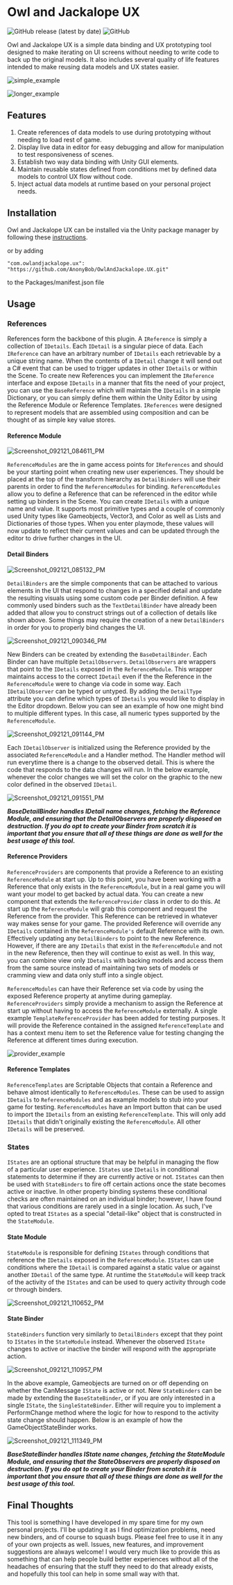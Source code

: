 # Owl and Jackalope UX

![GitHub release (latest by date)](https://img.shields.io/github/v/release/AnonyBob/OwlAndJackalope.UX) 
![GitHub](https://img.shields.io/github/license/AnonyBob/OwlAndJackalope.UX)

Owl and Jackalope UX is a simple data binding and UX prototyping tool designed to make iterating on UI screens without needing to write code to back up the original models. It also includes several quality of life features intended to make reusing data models and UX states easier.

![simple_example](https://user-images.githubusercontent.com/7310389/134276910-f89ddd49-0d1b-4dcd-9a11-ea8279499ad3.gif)

![longer_example](https://user-images.githubusercontent.com/7310389/134280647-1ac61ad6-4c9a-442b-ba7c-4549ef0ac2bf.gif)

## Features
1. Create references of data models to use during prototyping without needing to load rest of game.
2. Display live data in editor for easy debugging and allow for manipulation to test responsiveness of scenes.
3. Establish two way data binding with Unity GUI elements.
4. Maintain reusable states defined from conditions met by defined data models to control UX flow without code.
5. Inject actual data models at runtime based on your personal project needs.

## Installation
Owl and Jackalope UX can be installed via the Unity package manager by following these [instructions](https://docs.unity3d.com/Manual/upm-ui-giturl.html).

or by adding

```"com.owlandjackalope.ux": "https://github.com/AnonyBob/OwlAndJackalope.UX.git"```

to the Packages/manifest.json file

## Usage
### References
References form the backbone of this plugin. A ```IReference``` is simply a collection of ```IDetails```. Each ```IDetail``` is a singular piece of data. Each ```IReference``` can have an arbitrary number of ```IDetails``` each retrievable by a unique string name. When the contents of a ```IDetail``` change it will send out a C# event that can be used to trigger updates in other ```IDetails``` or within the Scene. To create new References you can implement the ```IReference``` interface and expose ```IDetails``` in a manner that fits the need of your project, you can use the ```BaseReference``` which will maintain the ```IDetails``` in a simple Dictionary, or you can simply define them within the Unity Editor by using the Reference Module or Reference Templates. ```IReferences``` were designed to represent models that are assembled using composition and can be thought of as simple key value stores.
#### Reference Module
![Screenshot_092121_084611_PM](https://user-images.githubusercontent.com/7310389/134270466-95fed043-2167-4509-8dcc-52914dc8ddc8.jpg)

```ReferenceModules``` are the in game access points for ```IReferences``` and should be your starting point when creating new user experiences. They should be placed at the top of the transform hierarchy as ```DetailBinders``` will use their parents in order to find the ```ReferenceModules``` for binding. ```ReferenceModules``` allow you to define a Reference that can be referenced in the editor while setting up binders in the Scene. You can create ```IDetails``` with a unique name and value. It supports most primitive types and a couple of commonly used Unity types like Gameobjects, Vector3, and Color as well as Lists and Dictionaries of those types. When you enter playmode, these values will now update to reflect their current values and can be updated through the editor to drive further changes in the UI.
#### Detail Binders
![Screenshot_092121_085132_PM](https://user-images.githubusercontent.com/7310389/134270892-768eca62-6f42-46c5-8edd-f760d0fc1c21.jpg)

```DetailBinders``` are the simple components that can be attached to various elements in the UI that respond to changes in a specified detail and update the resulting visuals using some custom code per Binder definition. A few commonly used binders such as the ```TextDetailBinder``` have already been added that allow you to construct strings out of a collection of details like shown above. Some things may require the creation of a new ```DetailBinders``` in order for you to properly bind changes the UI.

![Screenshot_092121_090346_PM](https://user-images.githubusercontent.com/7310389/134271946-3bebd101-3d3d-4fd5-ae39-87a0479da3ac.jpg)

New Binders can be created by extending the ```BaseDetailBinder```. Each Binder can have multiple ```DetailObservers```. ```DetailObservers``` are wrappers that point to the ```IDetails``` exposed in the ```ReferenceModule```. This wrapper maintains access to the correct ```IDetail``` even if the the Reference in the ```ReferenceModule``` were to change via code in some way. Each ```IDetailObserver``` can be typed or untyped. By adding the ```DetailType``` attribute you can define which types of ```IDetails``` you would like to display in the Editor dropdown. Below you can see an example of how one might bind to multiple different types. In this case, all numeric types supported by the ```ReferenceModule```.

![Screenshot_092121_091144_PM](https://user-images.githubusercontent.com/7310389/134272637-28da1699-b8f6-42bb-8a76-c2c5de369542.jpg)

Each ```IDetailObserver``` is initialized using the Reference provided by the associated ```ReferenceModule``` and a Handler method. The Handler method will run everytime there is a change to the observed detail. This is where the code that responds to the data changes will run. In the below example, whenever the color changes we will set the color on the graphic to the new color defined in the observed ```IDetail```.

![Screenshot_092121_091551_PM](https://user-images.githubusercontent.com/7310389/134273024-5d7d9abd-c1db-405e-bfcd-b9eaa7a881d1.jpg)

***BaseDetailBinder handles IDetail name changes, fetching the Reference Module, and ensuring that the DetailObservers are properly disposed on destruction. If you do opt to create your Binder from scratch it is important that you ensure that all of these things are done as well for the best usage of this tool.***

#### Reference Providers
```ReferenceProviders``` are components that provide a Reference to an existing ```ReferenceModule``` at start up. Up to this point, you have been working with a Reference that only exists in the ```ReferenceModule```, but in a real game you will want your model to get backed by actual data. You can create a new component that extends the ```ReferenceProvider``` class in order to do this. At start up the ```ReferenceModule``` will grab this component and request the Reference from the provider. This Reference can be retrieved in whatever way makes sense for your game. The provided Reference will override any ```IDetails``` contained in the ```ReferenceModule's``` default Reference with its own. Effectively updating any ```DetailBinders``` to point to the new Reference. However, if there are any ```IDetails``` that exist in the ```ReferenceModule``` and not in the new Reference, then they will continue to exist as well. In this way, you can combine view only ```IDetails``` with backing models and access them from the same source instead of maintaining two sets of models or cramming view and data only stuff into a single object.

```ReferenceModules``` can have their Reference set via code by using the exposed Reference property at anytime during gameplay. ```ReferenceProviders``` simply provide a mechanism to assign the Reference at start up without having to access the ```ReferenceModule``` externally. A single example ```TemplateReferenceProvider``` has been added for testing purposes. It will provide the Reference contained in the assigned ```ReferenceTemplate``` and has a context menu item to set the Reference value for testing changing the Reference at different times during execution.

![provider_example](https://user-images.githubusercontent.com/7310389/134281237-c3f8dde4-c69d-4be9-9b9a-c154a92f03e7.gif)

#### Reference Templates
```ReferenceTemplates``` are Scriptable Objects that contain a Reference and behave almost identically to ```ReferenceModules```. These can be used to assign ```IDetails``` to ```ReferenceModules``` and as example models to stub into your game for testing. ```ReferenceModules``` have an Import button that can be used to import the ```IDetails``` from an existing ```ReferenceTemplate```. This will only add ```IDetails``` that didn't originally existing the ```ReferenceModule```. All other ```IDetails``` will be preserved. 

### States
```IStates``` are an optional structure that may be helpful in managing the flow of a particular user experience. ```IStates``` use ```IDetails``` in conditional statements to determine if they are currently active or not. ```IStates``` can then be used with ```StateBinders``` to fire off certain actions once the state becomes active or inactive. In other property binding systems these conditional checks are often maintained on an individual binder; however, I have found that various conditions are rarely used in a single location. As such, I've opted to treat ```IStates``` as a special "detail-like" object that is constructed in the ```StateModule```.

#### State Module
```StateModule``` is responsible for defining ```IStates``` through conditions that reference the ```IDetails``` exposed in the ```ReferenceModule```. ```IStates``` can use conditions where the ```IDetail``` is compared against a static value or against another ```IDetail``` of the same type. At runtime the ```StateModule``` will keep track of the activity of the ```IStates``` and can be used to query activity through code or through binders.

![Screenshot_092121_110652_PM](https://user-images.githubusercontent.com/7310389/134281945-31da3b49-edd5-4a78-bbc9-223c9b09fae8.jpg)

#### State Binder
```StateBinders``` function very similarly to ```DetailBinders``` except that they point to ```IStates``` in the ```StateModule``` instead. Whenever the observed ```IState``` changes to active or inactive the binder will respond with the appropriate action.

![Screenshot_092121_110957_PM](https://user-images.githubusercontent.com/7310389/134282157-953f2d2b-c51a-400a-b4b0-2fed04f876a4.jpg)

In the above example, Gameobjects are turned on or off depending on whether the CanMessage ```IState``` is active or not. New ```StateBinders``` can be made by extending the ```BaseStateBinder```, or if you are only interested in a single ```IState```, the ```SingleStateBinder```. Either will require you to implement a PerformChange method where the logic for how to respond to the activity state change should happen. Below is an example of how the GameObjectStateBinder works.

![Screenshot_092121_111349_PM](https://user-images.githubusercontent.com/7310389/134282422-85a6a161-b0fe-4731-8ae1-e711d51fff95.jpg)

***BaseStateBinder handles IState name changes, fetching the StateModule Module, and ensuring that the StateObservers are properly disposed on destruction. If you do opt to create your Binder from scratch it is important that you ensure that all of these things are done as well for the best usage of this tool.***

## Final Thoughts
This tool is something I have developed in my spare time for my own personal projects. I'll be updating it as I find optimization problems, need new binders, and of course to squash bugs. Please feel free to use it in any of your own projects as well. Issues, new features, and improvement suggestions are always welcome! I would very much like to provide this as something that can help people build better experiences without all of the headaches of ensuring that the stuff they need to do that already exists, and hopefully this tool can help in some small way with that.
